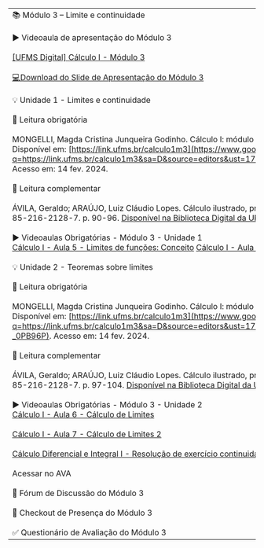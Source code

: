 |                                                                                                                                                                                                                                                                                                                                                                                                                                                                                                                                                                                                                                                                                                                                                                                                                                                                                                                                                                                                                                                                                                                                                                                                                                                                                                                                                                                                                                                                                                                                                                                                                                                                                                                                                                                                                                                                                                                                                                                                                                                                                                                                                                                                                                                                                                                                                                                                                                                                                                                                                                                                                                                                                                                                                                                                                                                                                                                                                                                                                                                                                                                                                                                                                                                                                                                                                                                                                     |
| ------------------------------------------------------------------------------------------------------------------------------------------------------------------------------------------------------------------------------------------------------------------------------------------------------------------------------------------------------------------------------------------------------------------------------------------------------------------------------------------------------------------------------------------------------------------------------------------------------------------------------------------------------------------------------------------------------------------------------------------------------------------------------------------------------------------------------------------------------------------------------------------------------------------------------------------------------------------------------------------------------------------------------------------------------------------------------------------------------------------------------------------------------------------------------------------------------------------------------------------------------------------------------------------------------------------------------------------------------------------------------------------------------------------------------------------------------------------------------------------------------------------------------------------------------------------------------------------------------------------------------------------------------------------------------------------------------------------------------------------------------------------------------------------------------------------------------------------------------------------------------------------------------------------------------------------------------------------------------------------------------------------------------------------------------------------------------------------------------------------------------------------------------------------------------------------------------------------------------------------------------------------------------------------------------------------------------------------------------------------------------------------------------------------------------------------------------------------------------------------------------------------------------------------------------------------------------------------------------------------------------------------------------------------------------------------------------------------------------------------------------------------------------------------------------------------------------------------------------------------------------------------------------------------------------------------------------------------------------------------------------------------------------------------------------------------------------------------------------------------------------------------------------------------------------------------------------------------------------------------------------------------------------------------------------------------------------------------------------------------------------------------------------------------- |
| 📚 Módulo 3 – Limite e continuidade<br><br>▶️ Videoaula de apresentação do Módulo 3<br><br>[[UFMS Digital] Cálculo I - Módulo 3](https://www.google.com/url?q=https://youtu.be/Pmh2KBvpSFc&sa=D&source=editors&ust=1722970990076687&usg=AOvVaw19Xz9wpaj3B0RKVHzk8T67)<br><br>[💻Download do Slide de Apresentação do Módulo 3](https://www.google.com/url?q=https://docs.google.com/presentation/d/1wuRnheybe9dQyN23N-_oZJILQiapYFmDjyTO67sWl_U/export/pdf&sa=D&source=editors&ust=1722970990077228&usg=AOvVaw3GQgyUXk64_62sA_X8wEp8)<br><br>💡 Unidade 1 - Limites e continuidade<br><br>📕 Leitura obrigatória<br><br>MONGELLI, Magda Cristina Junqueira Godinho. Cálculo I: módulo 3 – limite e continuidade. Campo Grande: AGEAD, 2022. Disponível em: [https://link.ufms.br/calculo1m3](https://www.google.com/url?q=https://link.ufms.br/calculo1m3&sa=D&source=editors&ust=1722970990078176&usg=AOvVaw1FCJyBXhPIULOWMl1eurC9). Acesso em: 14 fev. 2024.<br><br>📗 Leitura complementar<br><br>ÁVILA, Geraldo; ARAÚJO, Luiz Cláudio Lopes. Cálculo ilustrado, prático e descomplicado. Rio de Janeiro: LTC, 2012. ISBN 978-85-216-2128-7. p. 90-96. [Disponível na Biblioteca Digital da UFMS](https://www.google.com/url?q=https://pergamum.ufms.br/&sa=D&source=editors&ust=1722970990079103&usg=AOvVaw3r_XaYSDeMW7ZD6kcHmzkN).<br><br>▶️ Videoaulas Obrigatórias - Módulo 3 - Unidade 1  <br>[Cálculo I - Aula 5 - Limites de funções: Conceito](https://www.google.com/url?q=https://youtu.be/o94j-PVi9gA&sa=D&source=editors&ust=1722970990079864&usg=AOvVaw0r9iQAqB_-C-CRJHEVVNYl) [Cálculo I - Aula 11 - Continuidade 2: Teoremas Básicos](https://www.google.com/url?q=https://youtu.be/K-2FrRIkbss&sa=D&source=editors&ust=1722970990080115&usg=AOvVaw0B4Fl-72GI9WSJOcK7l0sW)<br><br>💡 Unidade 2 - Teoremas sobre limites<br><br>📕 Leitura obrigatória<br><br>MONGELLI, Magda Cristina Junqueira Godinho. Cálculo I: módulo 3 – limite e continuidade. Campo Grande: AGEAD, 2022. Disponível em: [https://link.ufms.br/calculo1m3](https://www.google.com/url?q=https://link.ufms.br/calculo1m3&sa=D&source=editors&ust=1722970990081418&usg=AOvVaw0AKoZKzRa4LhCU-_0PB96P). Acesso em: 14 fev. 2024.<br><br>📗 Leitura complementar<br><br>ÁVILA, Geraldo; ARAÚJO, Luiz Cláudio Lopes. Cálculo ilustrado, prático e descomplicado. Rio de Janeiro: LTC, 2012. ISBN 978-85-216-2128-7. p. 97-104. [Disponível na Biblioteca Digital da UFMS](https://www.google.com/url?q=https://pergamum.ufms.br/&sa=D&source=editors&ust=1722970990082102&usg=AOvVaw1xIRSfwwM2A-5SKLrJHXMp).<br><br>▶️ Videoaulas Obrigatórias - Módulo 3 - Unidade 2  <br>[Cálculo I - Aula 6 - Cálculo de Limites](https://www.google.com/url?q=https://youtu.be/wDltsMh8CCw&sa=D&source=editors&ust=1722970990082709&usg=AOvVaw18tNHl_BpEigTd1uzniKq4)<br><br>[Cálculo I - Aula 7 - Cálculo de Limites 2](https://www.google.com/url?q=https://youtu.be/MRdxIZYykJk&sa=D&source=editors&ust=1722970990082995&usg=AOvVaw2u1eeX7r2fqn8ASgtd0ie7)<br><br>[Cálculo Diferencial e Integral I - Resolução de exercício continuidade](https://www.google.com/url?q=https://youtu.be/NkMxKPjuKxU&sa=D&source=editors&ust=1722970990083294&usg=AOvVaw0e4drQNMSkUTRcPrRlukAf) <br><br>Acessar no AVA<br><br>💬 Fórum de Discussão do Módulo 3<br><br>📍 Checkout de Presença do Módulo 3<br><br>✅ Questionário de Avaliação do Módulo 3 |